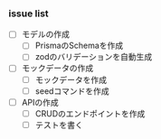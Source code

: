### issue list
- [ ] モデルの作成
  - [ ] PrismaのSchemaを作成
  - [ ] zodのバリデーションを自動生成
- [ ] モックデータの作成
  - [ ] モックデータを作成
  - [ ] seedコマンドを作成
- [ ] APIの作成
  - [ ] CRUDのエンドポイントを作成
  - [ ] テストを書く
